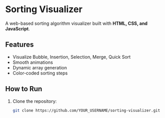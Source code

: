 # Sorting Visualizer

A web-based sorting algorithm visualizer built with **HTML, CSS, and JavaScript**.  

## Features
- Visualize Bubble, Insertion, Selection, Merge, Quick Sort
- Smooth animations
- Dynamic array generation
- Color-coded sorting steps

## How to Run
1. Clone the repository:
   ```bash
   git clone https://github.com/YOUR_USERNAME/sorting-visualizer.git

